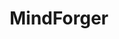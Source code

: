 ---
blog: http://blog.mindforger.com/
facebook: http://facebook.com/pages/MindForger/172099806154112
git: https://github.com/dvorka/mindforger
instagram: https://instagram.com/mindforger
logohandle: mindforger
sort: mindforger
title: MindForger
twitter: https://x.com/mindforger
website: https://www.mindforger.com/
youtube: https://youtube.com/user/MindForgerChannel
---